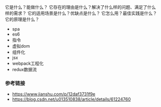 它是什么？能做什么？
它存在的理由是什么？解决了什么样的问题、满足了什么样的需求？
它的适用场景是什么？优缺点是什么？
它怎么用？最佳实践是什么？
它的原理是什么？

- spa
- es6
- 指令
- 虚拟dom
- 组件化
- jsx
- webpack工程化
- redux数据流

### 参考链接
- https://www.jianshu.com/p/12daf3731f9e
- https://blog.csdn.net/u013510838/article/details/61224760